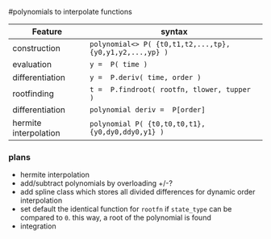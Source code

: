 #polynomials to interpolate functions

| Feature               | syntax                                                  |
|-----------------------|-------------------------------------------------------- | 
| construction          | `polynomial<> P( {t0,t1,t2,...,tp}, {y0,y1,y2,...,yp} )`|
| evaluation            | `y =  P( time )`                                        |
| differentiation       | `y =  P.deriv( time, order )`                           |
| rootfinding           | `t =  P.findroot( rootfn, tlower, tupper )`             |
| differentiation       | `polynomial deriv =  P[order]`                          |
| hermite interpolation | `polynomial P( {t0,t0,t0,t1}, {y0,dy0,ddy0,y1} )`       |

### plans
* hermite interpolation
* add/subtract polynomials by overloading +/-?
* add spline class which stores all divided differences for dynamic order interpolation
* set default the identical function for `rootfn` if `state_type` can be compared to `0`. this way, a root
  of the polynomial is found
* integration